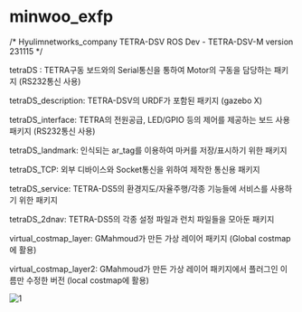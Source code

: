 # minwoo_exfp

/*   Hyulimnetworks_company TETRA-DSV ROS Dev -
     TETRA-DSV-M version 231115 */

     
tetraDS : TETRA구동 보드와의 Serial통신을 통하여 Motor의 구동을 담당하는 패키지 (RS232통신 사용)

tetraDS_description: TETRA-DSV의 URDF가 포함된 패키지 (gazebo X)

tetraDS_interface: TETRA의 전원공급, LED/GPIO 등의 제어를 제공하는 보드 사용 패키지 (RS232통신 사용)

tetraDS_landmark: 인식되는 ar_tag를 이용하여 마커를 저장/표시하기 위한 패키지

tetraDS_TCP: 외부 디바이스와 Socket통신을 위하여 제작한 통신용 패키지

tetraDS_service: TETRA-DS5의 환경지도/자율주행/각종 기능들에 서비스를 사용하기 위한 패키지

tetraDS_2dnav: TETRA-DS5의 각종 설정 파일과 런치 파일들을 모아둔 패키지

virtual_costmap_layer: GMahmoud가 만든 가상 레이어 패키지 (Global costmap에 활용)

virtual_costmap_layer2: GMahmoud가 만든 가상 레이어 패키지에서 플러그인 이름만 수정한 버전 (local costmap에 활용)


![1](https://user-images.githubusercontent.com/103166594/220823974-8fde85da-4c52-4bb3-9638-9e6d5bca1c39.png)
